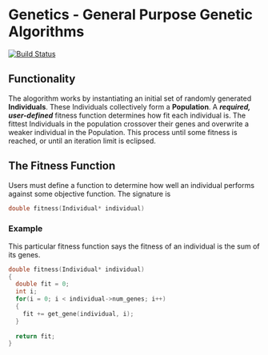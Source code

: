 # Genetics - General Purpose Genetic Algorithms
[![Build Status](https://travis-ci.org/davidclevenger/genetics.svg?branch=master)](https://travis-ci.org/davidclevenger/genetics)

## Functionality
The alogorithm works by instantiating an initial set of randomly generated **Individuals**. These Individuals collectively
form a **Population**. A ***required, user-defined*** fitness function determines how fit each individual is. The fittest Individuals in the population crossover their genes and overwrite a weaker individual in the Population. This process until some fitness is reached, or until an iteration limit is eclipsed.

## The Fitness Function
Users must define a function to determine how well an individual performs against some objective function.
The signature is 
```c
double fitness(Individual* individual)
```
### Example
This particular fitness function says the fitness of an individual is the sum of its genes.
```c
double fitness(Individual* individual)
{
  double fit = 0;
  int i;
  for(i = 0; i < individual->num_genes; i++)
  {
    fit += get_gene(individual, i);
  }
  
  return fit;
}
```
